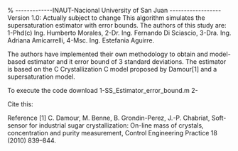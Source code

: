 % -------------INAUT-Nacional University of San Juan ------------------
Version 1.0: Actually subject to change
This algorithm simulates the supersaturation estimator with error bounds. 
 The authors of this study are:
1-Phd(c) Ing. Humberto Morales, 
2-Dr. Ing. Fernando Di Sciascio, 
3-Dra. Ing. Adriana Amicarrelli, 
4-Msc. Ing. Estefania Aguirre.

The authors have implemented their own methodology to obtain and model-based estimator and it error bound of  3 standard deviations.
The estimator is based on the C Crystallization C model proposed by Damour[1] and a supersaturation model.

To execute the code download
1-SS_Estimator_error_bound.m
2-

 Cite this: 

 

Reference
[1] C. Damour, M. Benne, B. Grondin-Perez, J.-P. Chabriat, Soft-sensor for industrial sugar crystallization: On-line mass of crystals, concentration
and purity measurement, Control Engineering Practice 18 (2010) 839–844.
